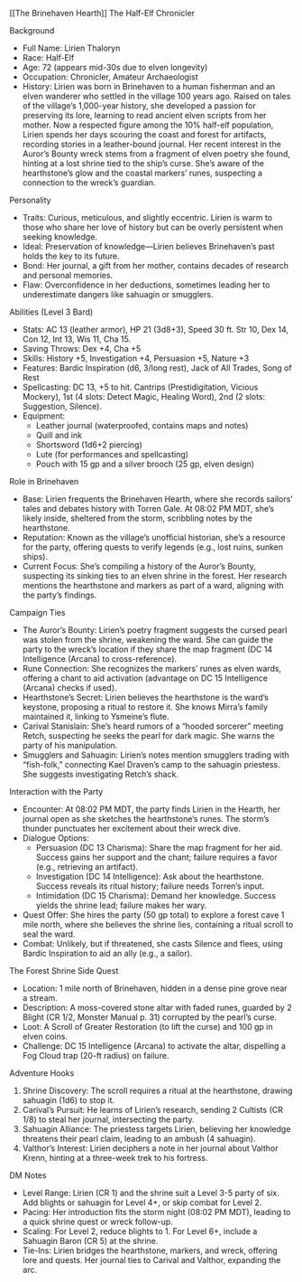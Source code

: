[[The Brinehaven Hearth]]
The Half-Elf Chronicler

Background

- Full Name: Lirien Thaloryn
- Race: Half-Elf
- Age: 72 (appears mid-30s due to elven longevity)
- Occupation: Chronicler, Amateur Archaeologist
- History: Lirien was born in Brinehaven to a human fisherman and an elven wanderer who settled in the village 100 years ago. Raised on tales of the village’s 1,000-year history, she developed a passion for preserving its lore, learning to read ancient elven scripts from her mother. Now a respected figure among the 10% half-elf population, Lirien spends her days scouring the coast and forest for artifacts, recording stories in a leather-bound journal. Her recent interest in the Auror’s Bounty wreck stems from a fragment of elven poetry she found, hinting at a lost shrine tied to the ship’s curse. She’s aware of the hearthstone’s glow and the coastal markers’ runes, suspecting a connection to the wreck’s guardian.

Personality

- Traits: Curious, meticulous, and slightly eccentric. Lirien is warm to those who share her love of history but can be overly persistent when seeking knowledge.
- Ideal: Preservation of knowledge—Lirien believes Brinehaven’s past holds the key to its future.
- Bond: Her journal, a gift from her mother, contains decades of research and personal memories.
- Flaw: Overconfidence in her deductions, sometimes leading her to underestimate dangers like sahuagin or smugglers.

Abilities (Level 3 Bard)

- Stats: AC 13 (leather armor), HP 21 (3d8+3), Speed 30 ft. Str 10, Dex 14, Con 12, Int 13, Wis 11, Cha 15.
- Saving Throws: Dex +4, Cha +5
- Skills: History +5, Investigation +4, Persuasion +5, Nature +3
- Features: Bardic Inspiration (d6, 3/long rest), Jack of All Trades, Song of Rest
- Spellcasting: DC 13, +5 to hit. Cantrips (Prestidigitation, Vicious Mockery), 1st (4 slots: Detect Magic, Healing Word), 2nd (2 slots: Suggestion, Silence).
- Equipment:
    - Leather journal (waterproofed, contains maps and notes)
    - Quill and ink
    - Shortsword (1d6+2 piercing)
    - Lute (for performances and spellcasting)
    - Pouch with 15 gp and a silver brooch (25 gp, elven design)

Role in Brinehaven

- Base: Lirien frequents the Brinehaven Hearth, where she records sailors’ tales and debates history with Torren Gale. At 08:02 PM MDT, she’s likely inside, sheltered from the storm, scribbling notes by the hearthstone.
- Reputation: Known as the village’s unofficial historian, she’s a resource for the party, offering quests to verify legends (e.g., lost ruins, sunken ships).
- Current Focus: She’s compiling a history of the Auror’s Bounty, suspecting its sinking ties to an elven shrine in the forest. Her research mentions the hearthstone and markers as part of a ward, aligning with the party’s findings.

Campaign Ties

- The Auror’s Bounty: Lirien’s poetry fragment suggests the cursed pearl was stolen from the shrine, weakening the ward. She can guide the party to the wreck’s location if they share the map fragment (DC 14 Intelligence (Arcana) to cross-reference).
- Rune Connection: She recognizes the markers’ runes as elven wards, offering a chant to aid activation (advantage on DC 15 Intelligence (Arcana) checks if used).
- Hearthstone’s Secret: Lirien believes the hearthstone is the ward’s keystone, proposing a ritual to restore it. She knows Mirra’s family maintained it, linking to Ysmeine’s flute.
- Carival Stanislain: She’s heard rumors of a “hooded sorcerer” meeting Retch, suspecting he seeks the pearl for dark magic. She warns the party of his manipulation.
- Smugglers and Sahuagin: Lirien’s notes mention smugglers trading with “fish-folk,” connecting Kael Draven’s camp to the sahuagin priestess. She suggests investigating Retch’s shack.

Interaction with the Party

- Encounter: At 08:02 PM MDT, the party finds Lirien in the Hearth, her journal open as she sketches the hearthstone’s runes. The storm’s thunder punctuates her excitement about their wreck dive.
- Dialogue Options:
    - Persuasion (DC 13 Charisma): Share the map fragment for her aid. Success gains her support and the chant; failure requires a favor (e.g., retrieving an artifact).
    - Investigation (DC 14 Intelligence): Ask about the hearthstone. Success reveals its ritual history; failure needs Torren’s input.
    - Intimidation (DC 15 Charisma): Demand her knowledge. Success yields the shrine lead; failure makes her wary.
- Quest Offer: She hires the party (50 gp total) to explore a forest cave 1 mile north, where she believes the shrine lies, containing a ritual scroll to seal the ward.
- Combat: Unlikely, but if threatened, she casts Silence and flees, using Bardic Inspiration to aid an ally (e.g., a sailor).

The Forest Shrine Side Quest

- Location: 1 mile north of Brinehaven, hidden in a dense pine grove near a stream.
- Description: A moss-covered stone altar with faded runes, guarded by 2 Blight (CR 1/2, Monster Manual p. 31) corrupted by the pearl’s curse.
- Loot: A Scroll of Greater Restoration (to lift the curse) and 100 gp in elven coins.
- Challenge: DC 15 Intelligence (Arcana) to activate the altar, dispelling a Fog Cloud trap (20-ft radius) on failure.

Adventure Hooks

1. Shrine Discovery: The scroll requires a ritual at the hearthstone, drawing sahuagin (1d6) to stop it.
2. Carival’s Pursuit: He learns of Lirien’s research, sending 2 Cultists (CR 1/8) to steal her journal, intersecting the party.
3. Sahuagin Alliance: The priestess targets Lirien, believing her knowledge threatens their pearl claim, leading to an ambush (4 sahuagin).
4. Valthor’s Interest: Lirien deciphers a note in her journal about Valthor Krenn, hinting at a three-week trek to his fortress.

DM Notes

- Level Range: Lirien (CR 1) and the shrine suit a Level 3-5 party of six. Add blights or sahuagin for Level 4+, or skip combat for Level 2.
- Pacing: Her introduction fits the storm night (08:02 PM MDT), leading to a quick shrine quest or wreck follow-up.
- Scaling: For Level 2, reduce blights to 1. For Level 6+, include a Sahuagin Baron (CR 5) at the shrine.
- Tie-Ins: Lirien bridges the hearthstone, markers, and wreck, offering lore and quests. Her journal ties to Carival and Valthor, expanding the arc.